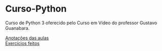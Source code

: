 # Curso-Python
 Curso de Python 3 oferecido pelo Curso em Vídeo do professor Gustavo Guanabara.

 <a href="https://opauloss.github.io/Curso-Python/Aulas">Anotações das aulas</a><br>
 <a href="https://opauloss.github.io/Curso-Python/Desafios">Exercícios feitos</a>

